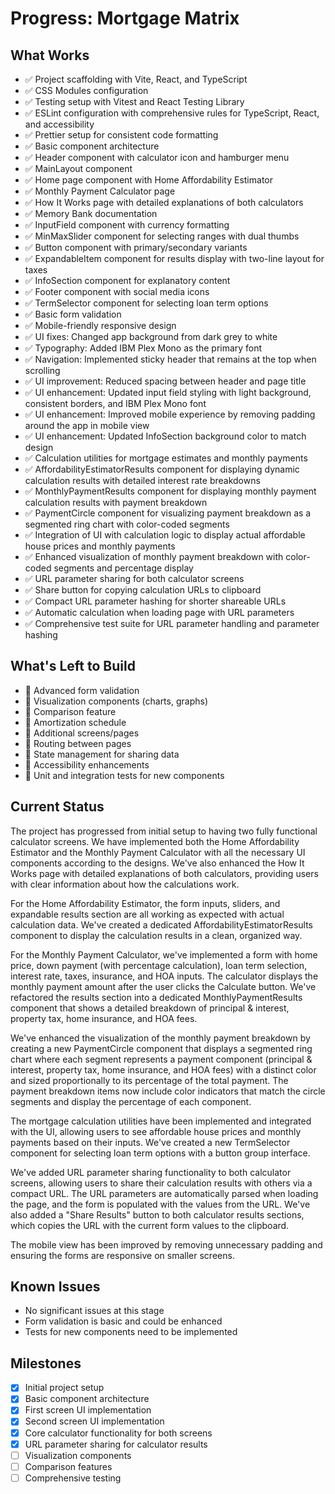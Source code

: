 # Progress: Mortgage Matrix

## What Works
- ✅ Project scaffolding with Vite, React, and TypeScript
- ✅ CSS Modules configuration
- ✅ Testing setup with Vitest and React Testing Library
- ✅ ESLint configuration with comprehensive rules for TypeScript, React, and accessibility
- ✅ Prettier setup for consistent code formatting
- ✅ Basic component architecture
- ✅ Header component with calculator icon and hamburger menu
- ✅ MainLayout component
- ✅ Home page component with Home Affordability Estimator
- ✅ Monthly Payment Calculator page
- ✅ How It Works page with detailed explanations of both calculators
- ✅ Memory Bank documentation
- ✅ InputField component with currency formatting
- ✅ MinMaxSlider component for selecting ranges with dual thumbs
- ✅ Button component with primary/secondary variants
- ✅ ExpandableItem component for results display with two-line layout for taxes
- ✅ InfoSection component for explanatory content
- ✅ Footer component with social media icons
- ✅ TermSelector component for selecting loan term options
- ✅ Basic form validation
- ✅ Mobile-friendly responsive design
- ✅ UI fixes: Changed app background from dark grey to white
- ✅ Typography: Added IBM Plex Mono as the primary font
- ✅ Navigation: Implemented sticky header that remains at the top when scrolling
- ✅ UI improvement: Reduced spacing between header and page title
- ✅ UI enhancement: Updated input field styling with light background, consistent borders, and IBM Plex Mono font
- ✅ UI enhancement: Improved mobile experience by removing padding around the app in mobile view
- ✅ UI enhancement: Updated InfoSection background color to match design
- ✅ Calculation utilities for mortgage estimates and monthly payments
- ✅ AffordabilityEstimatorResults component for displaying dynamic calculation results with detailed interest rate breakdowns
- ✅ MonthlyPaymentResults component for displaying monthly payment calculation results with payment breakdown
- ✅ PaymentCircle component for visualizing payment breakdown as a segmented ring chart with color-coded segments
- ✅ Integration of UI with calculation logic to display actual affordable house prices and monthly payments
- ✅ Enhanced visualization of monthly payment breakdown with color-coded segments and percentage display
- ✅ URL parameter sharing for both calculator screens
- ✅ Share button for copying calculation URLs to clipboard
- ✅ Compact URL parameter hashing for shorter shareable URLs
- ✅ Automatic calculation when loading page with URL parameters
- ✅ Comprehensive test suite for URL parameter handling and parameter hashing

## What's Left to Build
- 🔲 Advanced form validation
- 🔲 Visualization components (charts, graphs)
- 🔲 Comparison feature
- 🔲 Amortization schedule
- 🔲 Additional screens/pages
- 🔲 Routing between pages
- 🔲 State management for sharing data
- 🔲 Accessibility enhancements
- 🔲 Unit and integration tests for new components

## Current Status
The project has progressed from initial setup to having two fully functional calculator screens. We have implemented both the Home Affordability Estimator and the Monthly Payment Calculator with all the necessary UI components according to the designs. We've also enhanced the How It Works page with detailed explanations of both calculators, providing users with clear information about how the calculations work.

For the Home Affordability Estimator, the form inputs, sliders, and expandable results section are all working as expected with actual calculation data. We've created a dedicated AffordabilityEstimatorResults component to display the calculation results in a clean, organized way.

For the Monthly Payment Calculator, we've implemented a form with home price, down payment (with percentage calculation), loan term selection, interest rate, taxes, insurance, and HOA inputs. The calculator displays the monthly payment amount after the user clicks the Calculate button. We've refactored the results section into a dedicated MonthlyPaymentResults component that shows a detailed breakdown of principal & interest, property tax, home insurance, and HOA fees.

We've enhanced the visualization of the monthly payment breakdown by creating a new PaymentCircle component that displays a segmented ring chart where each segment represents a payment component (principal & interest, property tax, home insurance, and HOA fees) with a distinct color and sized proportionally to its percentage of the total payment. The payment breakdown items now include color indicators that match the circle segments and display the percentage of each component.

The mortgage calculation utilities have been implemented and integrated with the UI, allowing users to see affordable house prices and monthly payments based on their inputs. We've created a new TermSelector component for selecting loan term options with a button group interface.

We've added URL parameter sharing functionality to both calculator screens, allowing users to share their calculation results with others via a compact URL. The URL parameters are automatically parsed when loading the page, and the form is populated with the values from the URL. We've also added a "Share Results" button to both calculator results sections, which copies the URL with the current form values to the clipboard.

The mobile view has been improved by removing unnecessary padding and ensuring the forms are responsive on smaller screens.

## Known Issues
- No significant issues at this stage
- Form validation is basic and could be enhanced
- Tests for new components need to be implemented

## Milestones
- [x] Initial project setup
- [x] Basic component architecture
- [x] First screen UI implementation
- [x] Second screen UI implementation
- [x] Core calculator functionality for both screens
- [x] URL parameter sharing for calculator results
- [ ] Visualization components
- [ ] Comparison features
- [ ] Comprehensive testing

